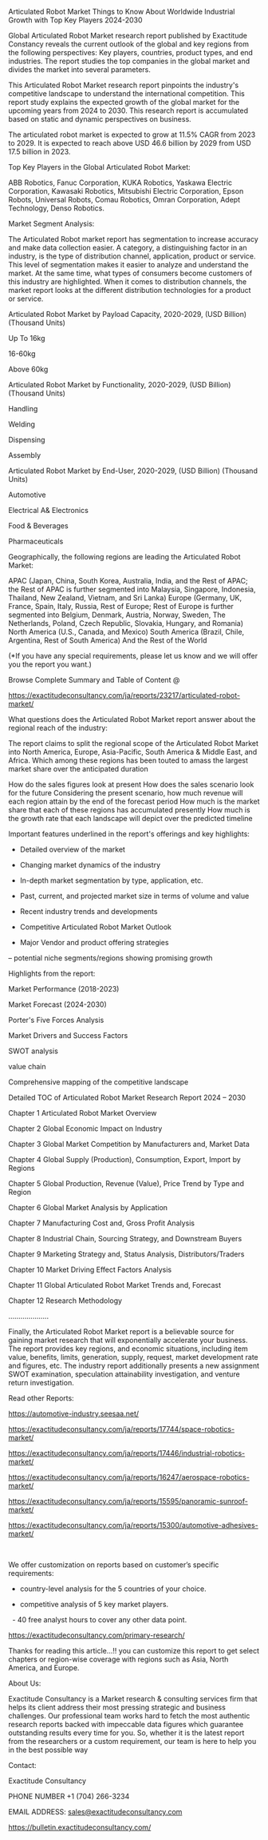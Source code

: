 Articulated Robot Market Things to Know About Worldwide Industrial Growth with Top Key Players 2024-2030

Global Articulated Robot Market research report published by Exactitude Constancy reveals the current outlook of the global and key regions from the following perspectives: Key players, countries, product types, and end industries. The report studies the top companies in the global market and divides the market into several parameters.

This Articulated Robot Market research report pinpoints the industry's competitive landscape to understand the international competition. This report study explains the expected growth of the global market for the upcoming years from 2024 to 2030. This research report is accumulated based on static and dynamic perspectives on business.

The articulated robot market is expected to grow at 11.5% CAGR from 2023 to 2029. It is expected to reach above USD 46.6 billion by 2029 from USD 17.5 billion in 2023.

Top Key Players in the Global Articulated Robot Market:

ABB Robotics, Fanuc Corporation, KUKA Robotics, Yaskawa Electric Corporation, Kawasaki Robotics, Mitsubishi Electric Corporation, Epson Robots, Universal Robots, Comau Robotics, Omran Corporation, Adept Technology, Denso Robotics.

Market Segment Analysis:

The Articulated Robot market report has segmentation to increase accuracy and make data collection easier. A category, a distinguishing factor in an industry, is the type of distribution channel, application, product or service. This level of segmentation makes it easier to analyze and understand the market. At the same time, what types of consumers become customers of this industry are highlighted. When it comes to distribution channels, the market report looks at the different distribution technologies for a product or service.

Articulated Robot Market by Payload Capacity, 2020-2029, (USD Billion) (Thousand Units)

Up To 16kg

16-60kg

Above 60kg

Articulated Robot Market by Functionality, 2020-2029, (USD Billion) (Thousand Units)

Handling

Welding

Dispensing

Assembly

Articulated Robot Market by End-User, 2020-2029, (USD Billion) (Thousand Units)

Automotive

Electrical A& Electronics

Food & Beverages

Pharmaceuticals

Geographically, the following regions are leading the Articulated Robot Market:

APAC (Japan, China, South Korea, Australia, India, and the Rest of APAC; the Rest of APAC is further segmented into Malaysia, Singapore, Indonesia, Thailand, New Zealand, Vietnam, and Sri Lanka)
Europe (Germany, UK, France, Spain, Italy, Russia, Rest of Europe; Rest of Europe is further segmented into Belgium, Denmark, Austria, Norway, Sweden, The Netherlands, Poland, Czech Republic, Slovakia, Hungary, and Romania)
North America (U.S., Canada, and Mexico)
South America (Brazil, Chile, Argentina, Rest of South America)
And the Rest of the World

(*If you have any special requirements, please let us know and we will offer you the report you want.)

Browse Complete Summary and Table of Content @

https://exactitudeconsultancy.com/ja/reports/23217/articulated-robot-market/

What questions does the Articulated Robot Market report answer about the regional reach of the industry:

The report claims to split the regional scope of the Articulated Robot Market into North America, Europe, Asia-Pacific, South America & Middle East, and Africa. Which among these regions has been touted to amass the largest market share over the anticipated duration

How do the sales figures look at present How does the sales scenario look for the future
Considering the present scenario, how much revenue will each region attain by the end of the forecast period
How much is the market share that each of these regions has accumulated presently
How much is the growth rate that each landscape will depict over the predicted timeline

Important features underlined in the report's offerings and key highlights:

- Detailed overview of the market

- Changing market dynamics of the industry

- In-depth market segmentation by type, application, etc.

- Past, current, and projected market size in terms of volume and value

- Recent industry trends and developments

- Competitive Articulated Robot Market Outlook

- Major Vendor and product offering strategies

– potential niche segments/regions showing promising growth

Highlights from the report:

Market Performance (2018-2023)

Market Forecast (2024-2030)

Porter's Five Forces Analysis

Market Drivers and Success Factors

SWOT analysis

value chain

Comprehensive mapping of the competitive landscape

Detailed TOC of Articulated Robot Market Research Report 2024 – 2030

Chapter 1 Articulated Robot Market Overview

Chapter 2 Global Economic Impact on Industry

Chapter 3 Global Market Competition by Manufacturers and, Market Data

Chapter 4 Global Supply (Production), Consumption, Export, Import by Regions

Chapter 5 Global Production, Revenue (Value), Price Trend by Type and Region

Chapter 6 Global Market Analysis by Application

Chapter 7 Manufacturing Cost and, Gross Profit Analysis

Chapter 8 Industrial Chain, Sourcing Strategy, and Downstream Buyers

Chapter 9 Marketing Strategy and, Status Analysis, Distributors/Traders

Chapter 10 Market Driving Effect Factors Analysis

Chapter 11 Global Articulated Robot Market Trends and, Forecast

Chapter 12 Research Methodology

………………..

Finally, the Articulated Robot Market report is a believable source for gaining market research that will exponentially accelerate your business. The report provides key regions, and economic situations, including item value, benefits, limits, generation, supply, request, market development rate and figures, etc. The industry report additionally presents a new assignment SWOT examination, speculation attainability investigation, and venture return investigation.

Read other Reports:

https://automotive-industry.seesaa.net/

https://exactitudeconsultancy.com/ja/reports/17744/space-robotics-market/

https://exactitudeconsultancy.com/ja/reports/17446/industrial-robotics-market/

https://exactitudeconsultancy.com/ja/reports/16247/aerospace-robotics-market/

https://exactitudeconsultancy.com/ja/reports/15595/panoramic-sunroof-market/

https://exactitudeconsultancy.com/ja/reports/15300/automotive-adhesives-market/

 

We offer customization on reports based on customer’s specific requirements:

- country-level analysis for the 5 countries of your choice.

- competitive analysis of 5 key market players.

  - 40 free analyst hours to cover any other data point.

https://exactitudeconsultancy.com/primary-research/

Thanks for reading this article...!! you can customize this report to get select chapters or region-wise coverage with regions such as Asia, North America, and Europe.

About Us:

Exactitude Consultancy is a Market research & consulting services firm that helps its client address their most pressing strategic and business challenges. Our professional team works hard to fetch the most authentic research reports backed with impeccable data figures which guarantee outstanding results every time for you. So, whether it is the latest report from the researchers or a custom requirement, our team is here to help you in the best possible way

Contact:

Exactitude Consultancy

PHONE NUMBER +1 (704) 266-3234

EMAIL ADDRESS: sales@exactitudeconsultancy.com

https://bulletin.exactitudeconsultancy.com/
